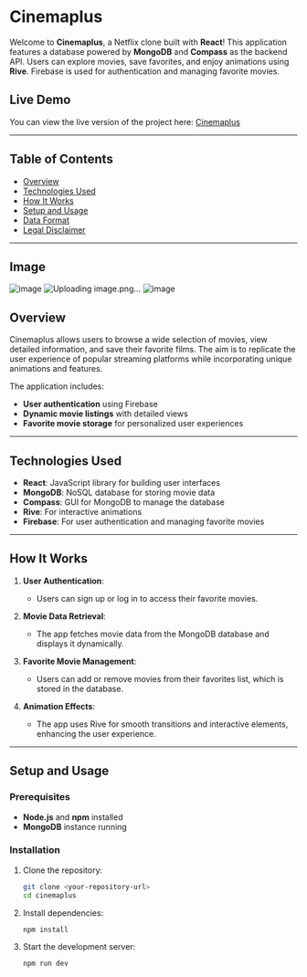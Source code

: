 # Cinemaplus

Welcome to **Cinemaplus**, a Netflix clone built with **React**! This application features a database powered by **MongoDB** and **Compass** as the backend API. Users can explore movies, save favorites, and enjoy animations using **Rive**. Firebase is used for authentication and managing favorite movies.

## Live Demo
You can view the live version of the project here: [Cinemaplus](https://cinemaplus1.netlify.app/)

---

## Table of Contents  
- [Overview](#overview)  
- [Technologies Used](#technologies-used)  
- [How It Works](#how-it-works)  
- [Setup and Usage](#setup-and-usage)  
- [Data Format](#data-format)  
- [Legal Disclaimer](#legal-disclaimer)  

---
## Image
![image](https://github.com/user-attachments/assets/c2ba3f8e-ef42-41e4-9d4d-7b500571290b)
![Uploading image.png…]()
![image](https://github.com/user-attachments/assets/c31d780c-937f-4cc8-b5a2-a5ee935be571)


## Overview  
Cinemaplus allows users to browse a wide selection of movies, view detailed information, and save their favorite films. The aim is to replicate the user experience of popular streaming platforms while incorporating unique animations and features.

The application includes:
- **User authentication** using Firebase
- **Dynamic movie listings** with detailed views
- **Favorite movie storage** for personalized user experiences

---

## Technologies Used  
- **React**: JavaScript library for building user interfaces
- **MongoDB**: NoSQL database for storing movie data
- **Compass**: GUI for MongoDB to manage the database
- **Rive**: For interactive animations
- **Firebase**: For user authentication and managing favorite movies

---

## How It Works  
1. **User Authentication**:  
   - Users can sign up or log in to access their favorite movies.
  
2. **Movie Data Retrieval**:  
   - The app fetches movie data from the MongoDB database and displays it dynamically.

3. **Favorite Movie Management**:  
   - Users can add or remove movies from their favorites list, which is stored in the database.

4. **Animation Effects**:  
   - The app uses Rive for smooth transitions and interactive elements, enhancing the user experience.

---

## Setup and Usage  

### Prerequisites  
- **Node.js** and **npm** installed  
- **MongoDB** instance running

### Installation  
1. Clone the repository:  
   ```bash
   git clone <your-repository-url>
   cd cinemaplus

2. Install dependencies:  
   ```bash
   npm install

3. Start the development server:  
   ```bash
   npm run dev
